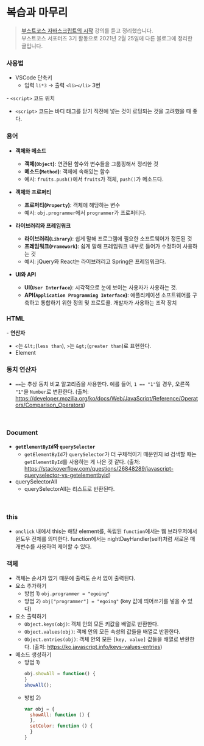 # 복습과 마무리

> [부스트코스 자바스크립트의 시작](https://www.boostcourse.org/cs124) 강의를 듣고 정리했습니다.  
> 부스트코스 서포터즈 3기 활동으로 2021년 2월 25일에 다른 블로그에 정리한 글입니다.

### 사용법

- VSCode 단축키
  - 입력 `li*3` -> 출력 `<li></li>` 3번

​- `<script>` 코드 위치
  - `<script>` 코드는 바디 태그를 닫기 직전에 넣는 것이 로딩되는 것을 고려했을 때 좋다.

### 용어

- **객체와 메소드**
  - **객체(`Object`)**: 연관된 함수와 변수들을 그룹핑해서 정리한 것
  - **메소드(`Method`)**: 객체에 속해있는 함수
  - 예시: `fruits.push()`에서 `fruits`가 객체, `push()`가 메소드다.

- **객체와 프로퍼티**
  - **프로퍼티(`Property`)**: 객체에 해당하는 변수
  - 예시: `obj.programmer`에서 `programmer`가 프로퍼티다.

- **라이브러리와 프레임워크**
  - **라이브러리(`Library`)**: 쉽게 말해 프로그램에 필요한 소프트웨어가 정돈된 것
  - **프레임워크(`Framework`)**: 쉽게 말해 프레임워크 내부로 들어가 수정하여 사용하는 것
  - 예시: jQuery와 React는 라이브러리고 Spring은 프레임워크다.

- **UI와 API**

  - **UI(`User Interface`)**: 시각적으로 눈에 보이는 사용자가 사용하는 것.
  - **API(`Application Programming Interface`)**: 애플리케이션 소프트웨어를 구축하고 통합하기 위한 정의 및 프로토콜. 개발자가 사용하는 조작 장치


### HTML 

​- **연산자**
  - `<`는 `&lt;`(`less than`), `>`는 `&gt;`(`greater than`)로 표현한다.
- Element
​

### 동치 연산자

- `​==`는 추상 동치 비교 알고리즘을 사용한다. 예를 들어, `1 == "1"`일 경우, 오른쪽 `"1"`을 `Number`로 변환한다.
  (출처: https://developer.mozilla.org/ko/docs/Web/JavaScript/Reference/Operators/Comparison_Operators)

​
### Document

- **`getElementById`와 `querySelector`**
  - `getElementById`가 `querySelector`가 더 구체적이기 때문인지 id 검색할 때는 `getElementById`를 사용하는 게 나은 것 같다.
  (출처: https://stackoverflow.com/questions/26848289/javascript-queryselector-vs-getelementbyid)
- querySelectorAll
  - querySelectorAll는 리스트로 반환된다.

​
### this

- `onclick` 내에서 this는 해당 element를, 독립된 `function`에서는 웹 브라우저에서 윈도우 전체를 의미한다. function에서는 nightDayHandler(self)처럼 새로운 매개변수를 사용하여 제어할 수 있다.


### 객체

- 객체는 순서가 없기 때문에 출력도 순서 없이 출력된다.
- 요소 추가하기
  - 방법 1) `obj.programmer = "egoing"`
  - 방법 2) `obj["programmer"] = "egoing"` (key 값에 띄어쓰기를 넣을 수 있다)
- 요소 출력하기
  - `Object.keys(obj)`: 객체 안의 모든 키값을 배열로 반환한다.
  - `Object.values(obj)`: 객체 안의 모든 속성의 값들을 배열로 반환한다.
  - `Object.entries(obj)`: 객체 안의 모든 `[key, value]` 값들을 배열로 반환한다.
  (출처: https://ko.javascript.info/keys-values-entries)
- 메소드 생성하기
  - 방법 1)
    ```js
    obj.showAll = function() {
    } 
    showAll();
    ```
  - 방법 2)
    ```js
    var obj = { 
      showAll: function () { 
      },
      setColor: function () {
      } 
    }
    ```

​